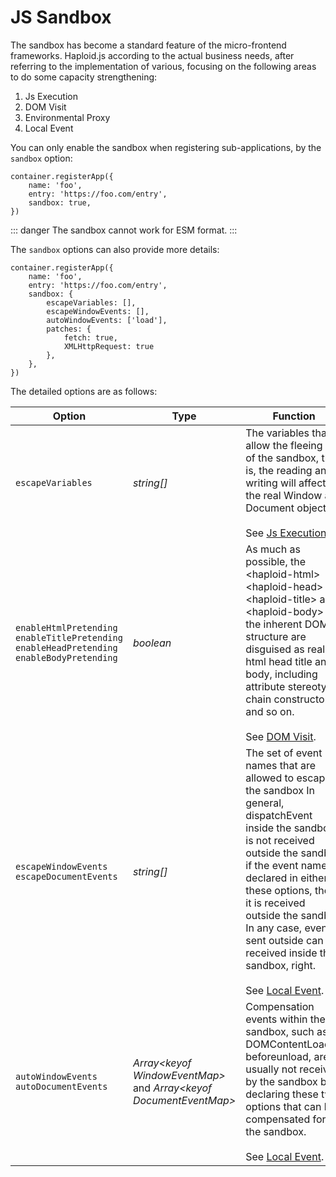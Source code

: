 # JS Sandbox

The sandbox has become a standard feature of the micro-frontend frameworks. Haploid.js according to the actual business needs, after referring to the implementation of various, focusing on the following areas to do some capacity strengthening:

1. Js Execution
2. DOM Visit
3. Environmental Proxy
4. Local Event

You can only enable the sandbox when registering sub-applications, by the `sandbox` option:

```ts{4}
container.registerApp({
    name: 'foo',
    entry: 'https://foo.com/entry',
    sandbox: true,
})
```

::: danger
The sandbox cannot work for ESM format.
:::

The `sandbox` options can also provide more details:

```ts{5-11}
container.registerApp({
    name: 'foo',
    entry: 'https://foo.com/entry',
    sandbox: {
        escapeVariables: [],
        escapeWindowEvents: [],
        autoWindowEvents: ['load'],
        patches: {
            fetch: true,
            XMLHttpRequest: true
        },
    },
})
```

The detailed options are as follows:

| Option                                                                                                | Type                                                                          | Function                                                                                                                                                                                                                                                                                                                                                                                               |
| ----------------------------------------------------------------------------------------------------- | ----------------------------------------------------------------------------- | ------------------------------------------------------------------------------------------------------------------------------------------------------------------------------------------------------------------------------------------------------------------------------------------------------------------------------------------------------------------------------------------------------ |
| `escapeVariables`                                                                                     | _string[]_                                                                    | The variables that allow the fleeing out of the sandbox, that is, the reading and writing will affect the real Window and Document objects. <br><br>See <a href="/essentials/sandbox/js-evalation.html">Js Execution</a>.                                                                                                                                                                              |
| `enableHtmlPretending`<br>`enableTitlePretending`<br>`enableHeadPretending`<br>`enableBodyPretending` | _boolean_                                                                     | As much as possible, the &lt;haploid-html&gt; &lt;haploid-head&gt; &lt;haploid-title&gt; and &lt;haploid-body&gt; in the inherent DOM structure are disguised as real html head title and body, including attribute stereotype chain constructors and so on.<br><br>See <a href="/essentials/sandbox/dom-visit.html">DOM Visit</a>.                                                                    |
| `escapeWindowEvents`<br>`escapeDocumentEvents`                                                        | _string[]_                                                                    | The set of event names that are allowed to escape the sandbox In general, dispatchEvent inside the sandbox, is not received outside the sandbox if the event name is declared in either of these options, then it is received outside the sandbox<br>In any case, events sent outside can be received inside the sandbox, right.<br><br>See <a href="/essentials/sandbox/events.html">Local Event</a>. |
| `autoWindowEvents`<br>`autoDocumentEvents`                                                            | _Array&lt;keyof WindowEventMap&gt;_ and _Array&lt;keyof DocumentEventMap&gt;_ | Compensation events within the sandbox, such as DOMContentLoaded beforeunload, are usually not received by the sandbox by declaring these two options that can be compensated for the sandbox. <br><br>See <a href="/essentials/sandbox/events.html">Local Event</a>.                                                                                                                                  |
